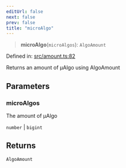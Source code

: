 ```yaml
---
editUrl: false
next: false
prev: false
title: "microAlgo"
---
```


> **microAlgo**(`microAlgos`): `AlgoAmount`

Defined in: [src/amount.ts:82](https://github.com/algorandfoundation/algokit-utils-ts/blob/45957336d0cbf88c980c0a3343335a5e5e142c93/src/amount.ts#L82)

Returns an amount of µAlgo using AlgoAmount

## Parameters

### microAlgos

The amount of µAlgo

`number` | `bigint`

## Returns

`AlgoAmount`
